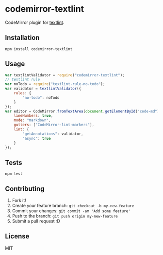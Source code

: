 # codemirror-textlint

CodeMirror plugin for [textlint](https://github.com/textlint/textlint "textlint").

## Installation

    npm install codemirror-textlint

## Usage

```js
var textlintValidator = require("codemirror-textlint");
// textlint rule
var noTodo = require("textlint-rule-no-todo");
var validator = textlintValidator({
    rules: {
        "no-todo": noTodo
    }
});
var editor = CodeMirror.fromTextArea(document.getElementById("code-md"), {
    lineNumbers: true,
    mode: "markdown",
    gutters: ["CodeMirror-lint-markers"],
    lint: {
        "getAnnotations": validator,
        "async": true
    }
});
```

## Tests

    npm test

## Contributing

1. Fork it!
2. Create your feature branch: `git checkout -b my-new-feature`
3. Commit your changes: `git commit -am 'Add some feature'`
4. Push to the branch: `git push origin my-new-feature`
5. Submit a pull request :D

## License

MIT